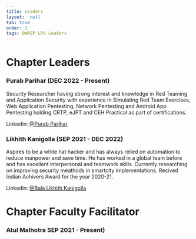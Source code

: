 ```yaml
---
title: Leaders
layout:  null
tab: true
order: 3
tags: OWASP LPU Leaders
---
```


# **Chapter Leaders**
### Purab Parihar (DEC 2022 - Present)
Security Researcher having strong interest and knowledge in Red Teaming and Application Security with experience in Simulating Red Team Exercises, Web Application Pentesting, Network Pentesting and Android App Pentesting holding CRTP, eJPT and CEH Practical as part of certifications.

Linkedin: [@Purab Parihar](https://www.linkedin.com/in/purabparihar)
### Likhith Kanigolla (SEP 2021 - DEC 2022)
Aspires to be a white hat hacker and has always relied on automation to reduce manpower and save time. 
He has worked in a global team before and has excellent interpersonal and teamwork skills. Currently
researching on improving security meathods in smartcity implementations. Recived Indian Achivers Award
for the year 2020-21. 

Linkedin: [@Bala Likhith Kanigolla](https://www.linkedin.com/in/balalikhithkanigolla)

# **Chapter Faculty Facilitator**
### **Atul Malhotra SEP 2021 - Present)**

